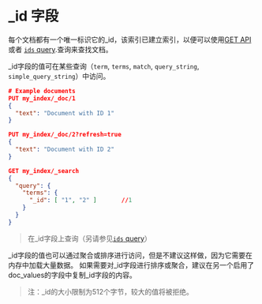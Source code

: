 # _id 字段

每个文档都有一个唯一标识它的_id，该索引已建立索引，以便可以使用[GET API](https://www.elastic.co/guide/en/elasticsearch/reference/7.6/docs-get.html) 或者 [`ids` query](https://www.elastic.co/guide/en/elasticsearch/reference/7.6/query-dsl-ids-query.html).查询来查找文档。

_id字段的值可在某些查询（`term`, `terms`, `match`, `query_string`, `simple_query_string`）中访问。

```json
# Example documents
PUT my_index/_doc/1
{
  "text": "Document with ID 1"
}

PUT my_index/_doc/2?refresh=true
{
  "text": "Document with ID 2"
}

GET my_index/_search
{
  "query": {
    "terms": {
      "_id": [ "1", "2" ] 		//1
    }
  }
}
```

> 在_id字段上查询（另请参见[`ids` query](https://www.elastic.co/guide/en/elasticsearch/reference/7.6/query-dsl-ids-query.html)）

\_id字段的值也可以通过聚合或排序进行访问，但是不建议这样做，因为它需要在内存中加载大量数据。 如果需要对_id字段进行排序或聚合，建议在另一个启用了doc_values的字段中复制_id字段的内容。



> 注：_id的大小限制为512个字节，较大的值将被拒绝。

